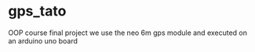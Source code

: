 # gps_tato
OOP course final project
we use the neo 6m gps module
and executed on an arduino uno board
